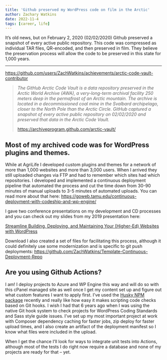 ```yaml
---
title: 'Github preserved my WordPress code on film in the Arctic'
author: Zachary Watkins
date: 2022-11-4
tags: [career, life]
---
```


It’s old news, but on February 2, 2020 (02/02/2020) Github preserved a snapshot of every active public repository. This code was compressed as individual TAR files, QR-encoded, and then preserved in film. They believe the preservation process will allow the code to be preserved in this state for 1,000 years.

---

https://github.com/users/ZachWatkins/achievements/arctic-code-vault-contributor

> _The GitHub Arctic Code Vault is a data repository preserved in the Arctic World Archive (AWA), a very-long-term archival facility 250 meters deep in the permafrost of an Arctic mountain. The archive is located in a decommissioned coal mine in the Svalbard archipelago, closer to the North Pole than the Arctic Circle. GitHub captured a snapshot of every active public repository on 02/02/2020 and preserved that data in the Arctic Code Vault._
>
> https://archiveprogram.github.com/arctic-vault/

## Most of my archived code was for WordPress plugins and themes.

While at AgriLife I developed custom plugins and themes for a network of more than 1,000 websites and more than 3,000 users. When I arrived they still uploaded changes via FTP and had to remember which sites had which repositories. I developed and implemented a continuous deployment pipeline that automated the process and cut the time down from 30-90 minutes of manual uploads to 3-5 minutes of automated uploads. You can read more about that here: https://goweb.tamu.edu/continuous-deployment-with-codeship-and-wp-engine/

I gave two conference presentations on my development and CD processes and you can check out my slides from my 2019 presentation here:

[Streamline Building, Deploying, and Maintaining Your (Higher-Ed) Websites with WordPress](/pdf/Presentation-2019-WP-Higher-Ed-WordPress.pdf)

Download I also created a set of files for facilitating this process, although it could definitely use some modernization and is specific to git push deployments: https://github.com/ZachWatkins/Template-Continuous-Deployment-Repo

## Are you using Github Actions?

I am! I deploy projects to Azure and WP Engine this way and will do so with this cPanel managed site as well once I get my content set up and figure out what custom features I want to apply first. I’ve used the [Husky NPM package](https://www.npmjs.com/package/husky) recently and really like how easy it makes scripting code checks based on Git hooks. I wish I had that 6 years ago when I was using the native Git hook system to check projects for WordPress Coding Standards and Sass style guide issues. I’ve set up my most important project at work with Composer dependency caching for faster jobs, zip deploy for faster upload times, and I also create an artifact of the deployment manifest so I know what files were included in the upload.

When I get the chance I’ll look for ways to integrate unit tests into Actions, although most of the tests I do right now require a database and none of my projects are ready for that – yet.
